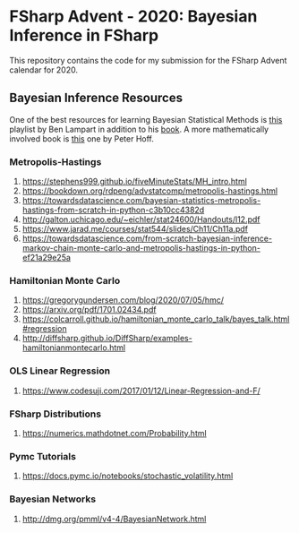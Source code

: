 # FSharp Advent - 2020: Bayesian Inference in FSharp #

This repository contains the code for my submission for the FSharp Advent calendar for 2020.

## Bayesian Inference Resources

One of the best resources for learning Bayesian Statistical Methods is [this](https://www.youtube.com/playlist?list=PLFDbGp5YzjqXQ4oE4w9GVWdiokWB9gEpm) playlist by Ben Lampart in addition to his [book](https://www.amazon.com/Students-Guide-Bayesian-Statistics/dp/1473916364/ref=sr_1_2?dchild=1&hvadid=78340339743585&hvbmt=be&hvdev=c&hvqmt=e&keywords=ben+lambert+bayesian&qid=1608778015&sr=8-2&tag=mh0b-20). A more mathematically involved book is
[this](https://www.amazon.com/Bayesian-Statistical-Methods-Springer-Statistics/dp/0387922997) one by Peter Hoff.

### Metropolis-Hastings
1. https://stephens999.github.io/fiveMinuteStats/MH_intro.html
2. https://bookdown.org/rdpeng/advstatcomp/metropolis-hastings.html
3. https://towardsdatascience.com/bayesian-statistics-metropolis-hastings-from-scratch-in-python-c3b10cc4382d 
4. http://galton.uchicago.edu/~eichler/stat24600/Handouts/l12.pdf
5. https://www.jarad.me/courses/stat544/slides/Ch11/Ch11a.pdf
6. https://towardsdatascience.com/from-scratch-bayesian-inference-markov-chain-monte-carlo-and-metropolis-hastings-in-python-ef21a29e25a
    
### Hamiltonian Monte Carlo
1. https://gregorygundersen.com/blog/2020/07/05/hmc/
2. https://arxiv.org/pdf/1701.02434.pdf
3. https://colcarroll.github.io/hamiltonian_monte_carlo_talk/bayes_talk.html#regression
4. http://diffsharp.github.io/DiffSharp/examples-hamiltonianmontecarlo.html

### OLS Linear Regression
1. https://www.codesuji.com/2017/01/12/Linear-Regression-and-F/

### FSharp Distributions
1. https://numerics.mathdotnet.com/Probability.html

### Pymc Tutorials
1. https://docs.pymc.io/notebooks/stochastic_volatility.html 

### Bayesian Networks
1. http://dmg.org/pmml/v4-4/BayesianNetwork.html
